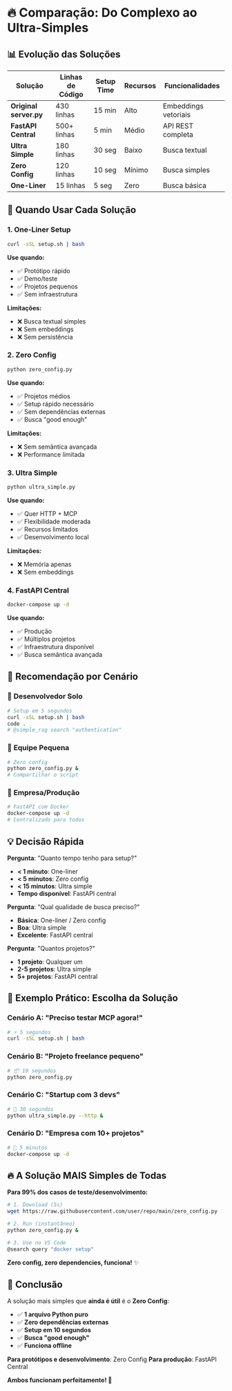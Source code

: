# 🔥 Comparação: Do Complexo ao Ultra-Simples

## 📊 Evolução das Soluções

| Solução | Linhas de Código | Setup Time | Recursos | Funcionalidades |
|---------|------------------|------------|----------|-----------------|
| **Original server.py** | 430 linhas | 15 min | Alto | Embeddings vetoriais |
| **FastAPI Central** | 500+ linhas | 5 min | Médio | API REST completa |
| **Ultra Simple** | 180 linhas | 30 seg | Baixo | Busca textual |
| **Zero Config** | 120 linhas | 10 seg | Mínimo | Busca simples |
| **One-Liner** | 15 linhas | 5 seg | Zero | Busca básica |

## 🎯 Quando Usar Cada Solução

### 1. **One-Liner Setup** 
```bash
curl -sSL setup.sh | bash
```
**Use quando:**
- ✅ Protótipo rápido
- ✅ Demo/teste 
- ✅ Projetos pequenos
- ✅ Sem infraestrutura

**Limitações:**
- ❌ Busca textual simples
- ❌ Sem embeddings
- ❌ Sem persistência

### 2. **Zero Config** 
```bash
python zero_config.py
```
**Use quando:**
- ✅ Projetos médios
- ✅ Setup rápido necessário
- ✅ Sem dependências externas
- ✅ Busca "good enough"

**Limitações:**
- ❌ Sem semântica avançada
- ❌ Performance limitada

### 3. **Ultra Simple**
```bash
python ultra_simple.py
```
**Use quando:**
- ✅ Quer HTTP + MCP
- ✅ Flexibilidade moderada
- ✅ Recursos limitados
- ✅ Desenvolvimento local

**Limitações:**
- ❌ Memória apenas
- ❌ Sem embeddings

### 4. **FastAPI Central**
```bash
docker-compose up -d
```
**Use quando:**
- ✅ Produção
- ✅ Múltiplos projetos
- ✅ Infraestrutura disponível
- ✅ Busca semântica avançada

## 🚀 Recomendação por Cenário

### 👤 **Desenvolvedor Solo**
```bash
# Setup em 5 segundos
curl -sSL setup.sh | bash
code .
# @simple_rag search "authentication"
```

### 👥 **Equipe Pequena**
```bash
# Zero config
python zero_config.py &
# Compartilhar o script
```

### 🏢 **Empresa/Produção**
```bash
# FastAPI com Docker
docker-compose up -d
# Centralizado para todos
```

## 💡 Decisão Rápida

**Pergunta**: "Quanto tempo tenho para setup?"

- **< 1 minuto**: One-liner
- **< 5 minutos**: Zero config  
- **< 15 minutos**: Ultra simple
- **Tempo disponível**: FastAPI central

**Pergunta**: "Qual qualidade de busca preciso?"

- **Básica**: One-liner / Zero config
- **Boa**: Ultra simple
- **Excelente**: FastAPI central

**Pergunta**: "Quantos projetos?"

- **1 projeto**: Qualquer um
- **2-5 projetos**: Ultra simple
- **5+ projetos**: FastAPI central

## 🎯 Exemplo Prático: Escolha da Solução

### Cenário A: "Preciso testar MCP agora!"
```bash
# ⚡ 5 segundos
curl -sSL setup.sh | bash
```

### Cenário B: "Projeto freelance pequeno"
```bash
# 📦 10 segundos
python zero_config.py
```

### Cenário C: "Startup com 3 devs"
```bash
# 🚀 30 segundos
python ultra_simple.py --http &
```

### Cenário D: "Empresa com 10+ projetos"
```bash
# 🏢 5 minutos
docker-compose up -d
```

## 🔥 A Solução MAIS Simples de Todas

**Para 99% dos casos de teste/desenvolvimento:**

```bash
# 1. Download (5s)
wget https://raw.githubusercontent.com/user/repo/main/zero_config.py

# 2. Run (instantâneo)
python zero_config.py &

# 3. Use no VS Code
@search query "docker setup"
```

**Zero config, zero dependencies, funciona!** ✨

## 🎊 Conclusão

A solução mais simples que **ainda é útil** é o **Zero Config**:

- ✅ **1 arquivo Python puro**
- ✅ **Zero dependências externas**
- ✅ **Setup em 10 segundos**
- ✅ **Busca "good enough"**
- ✅ **Funciona offline**

**Para protótipos e desenvolvimento**: Zero Config
**Para produção**: FastAPI Central

**Ambos funcionam perfeitamente! 🚀**